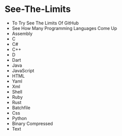 # See-The-Limits
- To Try See The Limits Of GitHub
- See How Many Programming Languages Come Up
- Assembly
- C
- C#
- C++
- D
- Dart
- Java
- JavaScript
- HTML
- Yaml
- Xml
- Shell
- Ruby
- Rust
- Batchfile
- Css
- Python
- Binary Compressed
- Text

